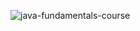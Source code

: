 
![java-fundamentals-course](https://github.com/user-attachments/assets/ee3f5d88-7427-49e0-bd81-12c17b07e61e)
